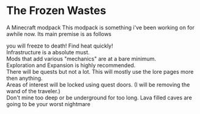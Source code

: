 The Frozen Wastes
=================

A Minecraft modpack
This modpack is something i've been working on for awhile now. Its main premise is as follows

you will freeze to death! Find heat quickly!  
Infrastructure is a absolute must.  
Mods that add various "mechanics" are at a bare minimum.  
Exploration and Expansion is highly recommended.  
There will be quests but not a lot. This will mostly use the lore pages more then anything.  
Areas of interest will be locked using quest doors. (I will be removing the wand of the traveler.)  
Don't mine too deep or be underground for too long. Lava filled caves are going to be your worst nightmare  
